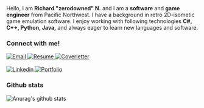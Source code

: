 <div>
  Hello, I am <strong>Richard "zerodowned" N.</strong> and I am a <strong>software</strong> and <strong>game engineer</strong> from Pacific Northwest. I have a  background in retro 2D-isometic game emulation software. I enjoy working with following technologies <strong>C#, C++, Python, Java,</strong> and always eager to learn new languages and software.
</div>

### Connect with me!
 
<div>
  <a target="_blank" href = "mailto: zerodowned@gmail.com"/>
    <img alt="Email" src="https://img.shields.io/badge/email-%23FF0000.svg?style=for-the-badge&logoColor=white)" />
  </a>
  
  <a target="_blank" href="https://0e881a4d-7171-49bf-9649-c741d97b09bb.filesusr.com/ugd/83d72e_7d0d8e5105e149f991168451dfe485c7.pdf">
    <img alt="Resume" src="https://img.shields.io/badge/Resume-60B5CC?style=for-the-badge" />
  </a>
  
  <a target="_blank" href="https://0e881a4d-7171-49bf-9649-c741d97b09bb.filesusr.com/ugd/83d72e_3b0b361f9a924a48aeff9e58dab1a640.pdf">
    <img alt="Coverletter" src="https://img.shields.io/badge/-Coverletter-blue&?style=for-the-badge" />
  </a>

<br>
<br>
  <a target="_blank" href="https://www.linkedin.com/in/richard-n-183ab923b">
    <img alt="Linkedin" src="https://img.shields.io/badge/linkedin-0077B5?logo=linkedin&logoColor=white&style=for-the-badge" />
  </a>
  
  <a target="_blank" href="https://brokenstone.wixsite.com/freeshardprojects">
    <img alt="Portfolio" src="https://img.shields.io/badge/-Portfolio-green&?style=for-the-badge" />
  </a>
</div>



### Github stats

![Anurag's github stats](https://github-readme-stats.vercel.app/api?username=zerodowned&count_private=true&show_icons=true)
